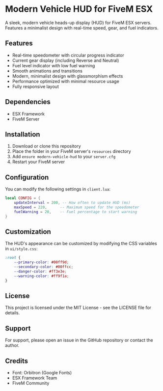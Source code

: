 # Modern Vehicle HUD for FiveM ESX

A sleek, modern vehicle heads-up display (HUD) for FiveM ESX servers. Features a minimalist design with real-time speed, gear, and fuel indicators.

## Features

- Real-time speedometer with circular progress indicator
- Current gear display (including Reverse and Neutral)
- Fuel level indicator with low fuel warning
- Smooth animations and transitions
- Modern, minimalist design with glassmorphism effects
- Performance optimized with minimal resource usage
- Fully responsive layout

## Dependencies

- ESX Framework
- FiveM Server

## Installation

1. Download or clone this repository
2. Place the folder in your FiveM server's `resources` directory
3. Add `ensure modern-vehicle-hud` to your `server.cfg`
4. Restart your FiveM server

## Configuration

You can modify the following settings in `client.lua`:

```lua
local CONFIG = {
    updateInterval = 200, -- How often to update HUD (ms)
    maxSpeed = 220,      -- Maximum speed for the speedometer
    fuelWarning = 20,    -- Fuel percentage to start warning
}
```

## Customization

The HUD's appearance can be customized by modifying the CSS variables in `ui/style.css`:

```css
:root {
    --primary-color: #00ff9d;
    --secondary-color: #00ffcc;
    --danger-color: #ff3e3e;
    --warning-color: #ff9f1a;
}
```

## License

This project is licensed under the MIT License - see the LICENSE file for details.

## Support

For support, please open an issue in the GitHub repository or contact the author.

## Credits

- Font: Orbitron (Google Fonts)
- ESX Framework Team
- FiveM Community
